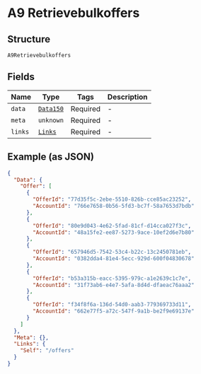 
# A9 Retrievebulkoffers

## Structure

`A9Retrievebulkoffers`

## Fields

| Name | Type | Tags | Description |
|  --- | --- | --- | --- |
| `data` | [`Data150`](../../doc/models/data-150.md) | Required | - |
| `meta` | `unknown` | Required | - |
| `links` | [`Links`](../../doc/models/links.md) | Required | - |

## Example (as JSON)

```json
{
  "Data": {
    "Offer": [
      {
        "OfferId": "77d35f5c-2ebe-5510-826b-cce85ac23252",
        "AccountId": "766e7658-0b56-5fd3-bc7f-58a7653d7bdb"
      },
      {
        "OfferId": "80e9d043-4e62-5fad-81cf-d14cca027f3c",
        "AccountId": "48a15fe2-ee87-5273-9ace-10ef2d6e7b80"
      },
      {
        "OfferId": "657946d5-7542-53c4-b22c-13c2450781eb",
        "AccountId": "0382dda4-81e4-5ecc-929d-600f04830678"
      },
      {
        "OfferId": "b53a315b-eacc-5395-979c-a1e2639c1c7e",
        "AccountId": "31f73ab6-e4e7-5afa-8d4d-dfaeac76aaa2"
      },
      {
        "OfferId": "f34f8f6a-136d-54d0-aab3-779369733d11",
        "AccountId": "662e77f5-a72c-547f-9a1b-be2f9e69137e"
      }
    ]
  },
  "Meta": {},
  "Links": {
    "Self": "/offers"
  }
}
```

